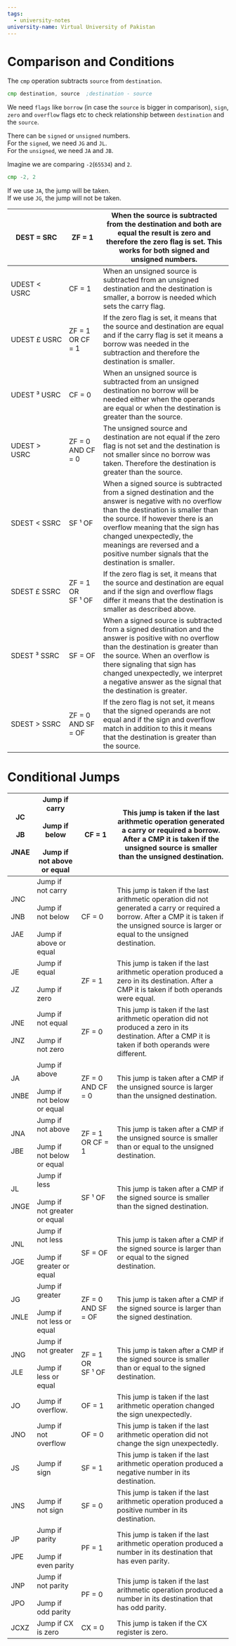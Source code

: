 ```yaml
---
tags:
  - university-notes
university-name: Virtual University of Pakistan
---
```


# Comparison and Conditions
The `cmp` operation subtracts `source` from `destination`.

```asm
cmp destination, source  ;destination - source
```

We need `flags` like `borrow` (in case the `source` is bigger in comparison), `sign`, `zero` and `overflow` flags etc to check relationship between `destination` and the `source`.

There can be `signed` or `unsigned` numbers.  
For the `signed`, we need `JG` and `JL`.  
For the `unsigned`, we need `JA` and `JB`.

Imagine we are comparing `-2`(`65534`) and `2`.

```asm
cmp -2, 2
```

 If we use `JA`, the jump will be taken.  
 If we use `JG`, the jump will not be taken.

| DEST = SRC   | ZF = 1             | When the source is subtracted from the destination and both are equal the result is zero and therefore the zero flag is set. This works for both signed and unsigned numbers.                                                                                                                                                      |
| ------------ | ------------------ | ---------------------------------------------------------------------------------------------------------------------------------------------------------------------------------------------------------------------------------------------------------------------------------------------------------------------------------- |
| UDEST < USRC | CF = 1             | When an unsigned source is subtracted from an unsigned destination and the destination is smaller, a borrow is needed which sets the carry flag.                                                                                                                                                                                   |
| UDEST £ USRC | ZF = 1 OR CF = 1   | If the zero flag is set, it means that the source and destination are equal and if the carry flag is set it means a borrow was needed in the subtraction and therefore the destination is smaller.                                                                                                                                 |
| UDEST ³ USRC | CF = 0             | When an unsigned source is subtracted from an unsigned destination no borrow will be needed either when the operands are equal or when the destination is greater than the source.                                                                                                                                                 |
| UDEST > USRC | ZF = 0 AND CF = 0  | The unsigned source and destination are not equal if the zero flag is not set and the destination is not smaller since no borrow was taken. Therefore the destination is greater than the source.                                                                                                                                  |
| SDEST < SSRC | SF ¹ OF            | When a signed source is subtracted from a signed destination and the answer is negative with no overflow than the destination is smaller than the source. If however there is an overflow meaning that the sign has changed unexpectedly, the meanings are reversed and a positive number signals that the destination is smaller. |
| SDEST £ SSRC | ZF = 1 OR SF ¹ OF  | If the zero flag is set, it means that the source and destination are equal and if the sign and overflow flags differ it means that the destination is smaller as described above.                                                                                                                                                 |
| SDEST ³ SSRC | SF = OF            | When a signed source is subtracted from a signed destination and the answer is positive with no overflow than the destination is greater than the source. When an overflow is there signaling that sign has changed unexpectedly, we interpret a negative answer as the signal that the destination is greater.                    |
| SDEST > SSRC | ZF = 0 AND SF = OF | If the zero flag is not set, it means that the signed operands are not equal and if the sign and overflow match in addition to this it means that the destination is greater than the source.                                                                                                                                      |

# Conditional Jumps

| JC<br><br>JB<br><br>JNAE  | Jump if carry<br><br>Jump if below<br><br>Jump if not above or equal     | CF = 1             | This jump is taken if the last arithmetic operation generated a carry or required a borrow. After a CMP it is taken if the unsigned source is smaller than the unsigned destination.               |
| ------------------------- | ------------------------------------------------------------------------ | ------------------ | -------------------------------------------------------------------------------------------------------------------------------------------------------------------------------------------------- |
| JNC<br><br>JNB<br><br>JAE | Jump if not carry<br><br>Jump if not below<br><br>Jump if above or equal | CF = 0             | This jump is taken if the last arithmetic operation did not generated a carry or required a borrow. After a CMP it is taken if the unsigned source is larger or equal to the unsigned destination. |
| JE<br><br>JZ              | Jump if equal<br><br>Jump if zero                                        | ZF = 1             | This jump is taken if the last arithmetic operation produced a zero in its destination. After a CMP it is taken if both operands were equal.                                                       |
| JNE<br><br>JNZ            | Jump if not equal<br><br>Jump if not zero                                | ZF = 0             | This jump is taken if the last arithmetic operation did not produced a zero in its destination. After a CMP it is taken if both operands were different.                                           |
| JA<br><br>JNBE            | Jump if above<br><br>Jump if not below or equal                          | ZF = 0 AND CF = 0  | This jump is taken after a CMP if the unsigned source is larger than the unsigned destination.                                                                                                     |
| JNA<br><br>JBE            | Jump if not above<br><br>Jump if not below or equal                      | ZF = 1 OR CF = 1   | This jump is taken after a CMP if the unsigned source is smaller than or equal to the unsigned destination.                                                                                        |
| JL<br><br>JNGE            | Jump if less<br><br>Jump if not greater or equal                         | SF ¹ OF            | This jump is taken after a CMP if the signed source is smaller than the signed destination.                                                                                                        |
| JNL<br><br>JGE            | Jump if not less<br><br>Jump if greater or equal                         | SF = OF            | This jump is taken after a CMP if the signed source is larger than or equal to the signed destination.                                                                                             |
| JG<br><br>JNLE            | Jump if greater<br><br>Jump if not less or equal                         | ZF = 0 AND SF = OF | This jump is taken after a CMP if the signed source is larger than the signed destination.                                                                                                         |
| JNG<br><br>JLE            | Jump if not greater<br><br>Jump if less or equal                         | ZF = 1 OR SF ¹ OF  | This jump is taken after a CMP if the signed source is smaller than or equal to the signed destination.                                                                                            |
| JO                        | Jump if overflow.                                                        | OF = 1             | This jump is taken if the last arithmetic operation changed the sign unexpectedly.                                                                                                                 |
| JNO                       | Jump if not overflow                                                     | OF = 0             | This jump is taken if the last arithmetic operation did not change the sign unexpectedly.                                                                                                          |
| JS                        | Jump if sign                                                             | SF = 1             | This jump is taken if the last arithmetic operation produced a negative number in its destination.                                                                                                 |
| JNS                       | Jump if not sign                                                         | SF = 0             | This jump is taken if the last arithmetic operation produced a positive number in its destination.                                                                                                 |
| JP<br><br>JPE             | Jump if parity<br><br>Jump if even parity                                | PF = 1             | This jump is taken if the last arithmetic operation produced a number in its destination that has even parity.                                                                                     |
| JNP<br><br>JPO            | Jump if not parity<br><br>Jump if odd parity                             | PF = 0             | This jump is taken if the last arithmetic operation produced a number in its destination that has odd parity.                                                                                      |
| JCXZ                      | Jump if CX is zero                                                       | CX = 0             | This jump is taken if the CX register is zero.                                                                                                                                                     |

